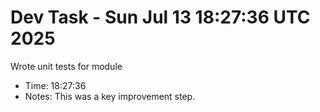 # Dev Task - Sun Jul 13 18:27:36 UTC 2025
Wrote unit tests for module
- Time: 18:27:36
- Notes: This was a key improvement step.

